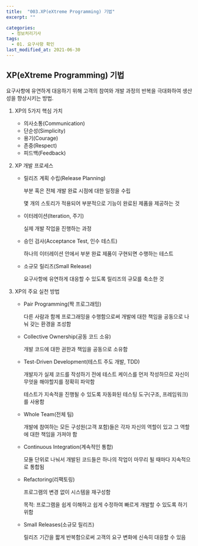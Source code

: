 ```yaml
---
title:  "003.XP(eXtreme Programming) 기법"
excerpt: ""

categories:
  - 정보처리기사
tags:
  - 01. 요구사항 확인
last_modified_at: 2021-06-30
---
```




## XP(eXtreme Programming) 기법

요구사항에 유연하게 대응하기 위해 고객의 참여와 개발 과정의 반복을 극대화하여 생산성을 향상시키는 방법.



1. XP의 5가지 핵심 가치

   + 의사소통(Communication)
   + 단순성(Simplicity)
   + 용기(Courage)
   + 존중(Respect)
   + 피드백(Feedback)

   

2. XP 개발 프로세스

   + 릴리즈 계획 수립(Release Planning)

     부분 혹은 전체 개발 완료 시점에 대한 일정을 수립

     몇 개의 스토리가 적용되어 부분적으로 기능이 완료된 제품을 제공하는 것

     

   + 이터레이션(Iteration, 주기)

     실제 개발 작업을 진행하는 과정

     

   + 승인 검사(Acceptance Test, 인수 테스트)

     하나의 이터레이션 안에서 부분 완료 제품이 구현되면 수행하는 테스트

     

   + 소규모 릴리즈(Small Release)

     요구사항에 유연하게 대응할 수 있도록 릴리즈의 규모를 축소한 것

     

3. XP의 주요 실천 방법

   + Pair Programming(짝 프로그래밍)

     다른 사람과 함께 프로그래밍을 수행함으로써 개발에 대한 책임을 공동으로 나눠 갖는 환경을 조성함

     

   + Collective Ownership(공동 코드 소유)

     개발 코드에 대한 권한과 책임을 공동으로 소유함

     

   + Test-Driven Development(테스트 주도 개발, TDD)

     개발자가 실제 코드를 작성하기 전에 테스트 케이스를 먼저 작성하므로 자신이 무엇을 해야할지를 정확히 파악함

     테스트가 지속적을 진행될 수 있도록 자동화된 테스팅 도구(구조, 프레임워크)를 사용함

     

   + Whole Team(전체 팀)

     개발에 참여하는 모든 구성원(고객 포함)들은 각자 자신의 역할이 있고 그 역할에 대한 책임을 가져야 함

     

   + Continuous Integration(계속적인 통합)

     모듈 단위로 나눠서 개발된 코드들은 하나의 작업이 마무리 될 때마다 지속적으로 통합됨

     

   + Refactoring(리팩토링)

     프로그램의 변경 없이 시스템을 재구성함

     목적: 프로그램을 쉽게 이해하고 쉽게 수정하여 빠르게 개발할 수 있도록 하기 위함

     

   + Small Releases(소규모 릴리즈)

     릴리즈 기간을 짧게 반복함으로써 고객의 요구 변화에 신속히 대응할 수 있음

     











